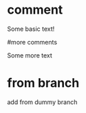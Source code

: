 # comment

Some basic text!


#more comments


Some more text


# from branch

add from dummy branch
